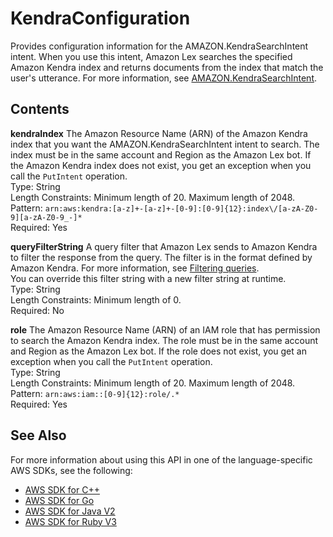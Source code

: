 # KendraConfiguration<a name="API_KendraConfiguration"></a>

Provides configuration information for the AMAZON\.KendraSearchIntent intent\. When you use this intent, Amazon Lex searches the specified Amazon Kendra index and returns documents from the index that match the user's utterance\. For more information, see [ AMAZON\.KendraSearchIntent](http://docs.aws.amazon.com/lex/latest/dg/built-in-intent-kendra-search.html)\.

## Contents<a name="API_KendraConfiguration_Contents"></a>

 **kendraIndex**   <a name="lex-Type-KendraConfiguration-kendraIndex"></a>
The Amazon Resource Name \(ARN\) of the Amazon Kendra index that you want the AMAZON\.KendraSearchIntent intent to search\. The index must be in the same account and Region as the Amazon Lex bot\. If the Amazon Kendra index does not exist, you get an exception when you call the `PutIntent` operation\.  
Type: String  
Length Constraints: Minimum length of 20\. Maximum length of 2048\.  
Pattern: `arn:aws:kendra:[a-z]+-[a-z]+-[0-9]:[0-9]{12}:index\/[a-zA-Z0-9][a-zA-Z0-9_-]*`   
Required: Yes

 **queryFilterString**   <a name="lex-Type-KendraConfiguration-queryFilterString"></a>
A query filter that Amazon Lex sends to Amazon Kendra to filter the response from the query\. The filter is in the format defined by Amazon Kendra\. For more information, see [Filtering queries](http://docs.aws.amazon.com/kendra/latest/dg/filtering.html)\.  
You can override this filter string with a new filter string at runtime\.  
Type: String  
Length Constraints: Minimum length of 0\.  
Required: No

 **role**   <a name="lex-Type-KendraConfiguration-role"></a>
The Amazon Resource Name \(ARN\) of an IAM role that has permission to search the Amazon Kendra index\. The role must be in the same account and Region as the Amazon Lex bot\. If the role does not exist, you get an exception when you call the `PutIntent` operation\.  
Type: String  
Length Constraints: Minimum length of 20\. Maximum length of 2048\.  
Pattern: `arn:aws:iam::[0-9]{12}:role/.*`   
Required: Yes

## See Also<a name="API_KendraConfiguration_SeeAlso"></a>

For more information about using this API in one of the language\-specific AWS SDKs, see the following:
+  [AWS SDK for C\+\+](https://docs.aws.amazon.com/goto/SdkForCpp/lex-models-2017-04-19/KendraConfiguration) 
+  [AWS SDK for Go](https://docs.aws.amazon.com/goto/SdkForGoV1/lex-models-2017-04-19/KendraConfiguration) 
+  [AWS SDK for Java V2](https://docs.aws.amazon.com/goto/SdkForJavaV2/lex-models-2017-04-19/KendraConfiguration) 
+  [AWS SDK for Ruby V3](https://docs.aws.amazon.com/goto/SdkForRubyV3/lex-models-2017-04-19/KendraConfiguration) 